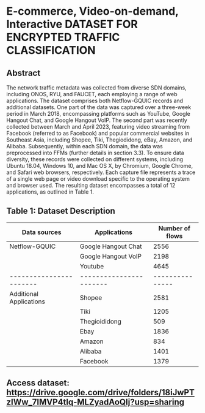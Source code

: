 # E-commerce, Video-on-demand, Interactive DATASET FOR ENCRYPTED TRAFFIC CLASSIFICATION
## Abstract

The network traffic metadata was collected from diverse SDN domains, including ONOS, RYU, and FAUCET, each employing a range of web applications. The dataset comprises both Netflow-GQUIC records and additional datasets. One part of the data was captured over a three-week period in March 2018, encompassing platforms such as YouTube, Google Hangout Chat, and Google Hangout VoIP. The second part was recently collected between March and April 2023, featuring video streaming from Facebook (referred to as Facebook) and popular commercial websites in Southeast Asia, including Shopee, Tiki, Thegiodidong, eBay, Amazon, and Alibaba. Subsequently, within each SDN domain, the data was preprocessed into FFMs (further details in section 3.3). To ensure data diversity, these records were collected on different systems, including Ubuntu 18.04, Windows 10, and Mac OS X, by Chromium, Google Chrome, and Safari web browsers, respectively. Each capture file represents a trace of a single web page or video download specific to the operating system
and browser used. The resulting dataset encompasses a total of 12 applications, as outlined in Table 1.

## Table 1: Dataset Description
| Data sources           | Applications           | Number of flows |
| -----------------------| -----------------------| --------------- |
| Netflow-GQUIC          | Google Hangout Chat    | 2556            |
|                        | Google Hangout VoIP    | 2198            |
|                        | Youtube                | 4645            |
| -----------------------| -----------------------| --------------- |
| Additional Applications| Shopee                 | 2581            |
|                        | Tiki                   | 1205            |
|                        | Thegioididong          | 509             |
|                        | Ebay                   | 1836            |
|                        | Amazon                 | 834             |
|                        | Alibaba                | 1401            |
|                        | Facebook               | 1379            |

## Access dataset: https://drive.google.com/drive/folders/18iJwPTzIWw_7IMVP4tlq-MLZyadAoQIj?usp=sharing
